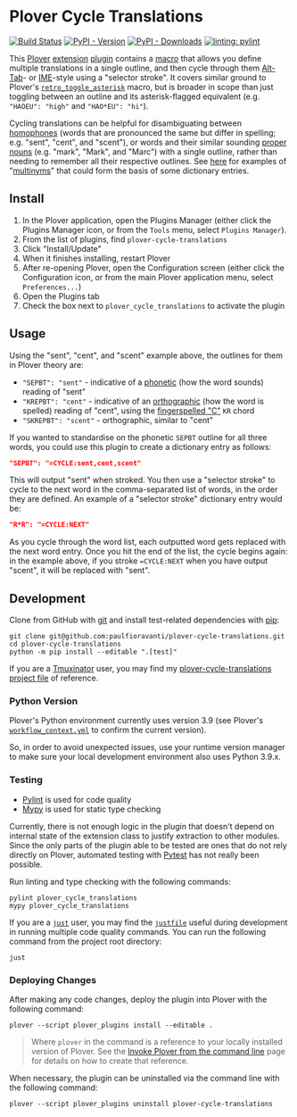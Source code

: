 # Plover Cycle Translations

[![Build Status][Build Status image]][Build Status url] [![PyPI - Version][PyPI version image]][PyPI url] [![PyPI - Downloads][PyPI downloads image]][PyPI url] [![linting: pylint][linting image]][linting url]

This [Plover][] [extension][] [plugin][] contains a [macro][] that allows you
define multiple translations in a single outline, and then cycle through them
[Alt-Tab][]- or [IME][]-style using a "selector stroke". It covers similar
ground to Plover's [`retro_toggle_asterisk`][] macro, but is broader in
scope than just toggling between an outline and its asterisk-flagged equivalent
(e.g. `"HAOEU": "high"` and `"HAO*EU": "hi"`).

Cycling translations can be helpful for disambiguating between [homophones][]
(words that are pronounced the same but differ in spelling; e.g. "sent", "cent",
and "scent"), or words and their similar sounding [proper nouns][] (e.g. "mark",
"Mark", and "Marc") with a single outline, rather than needing to remember all
their respective outlines. See [here][] for examples of "[multinyms][]" that
could form the basis of some dictionary entries.

## Install

1. In the Plover application, open the Plugins Manager (either click the Plugins
   Manager icon, or from the `Tools` menu, select `Plugins Manager`).
2. From the list of plugins, find `plover-cycle-translations`
3. Click "Install/Update"
4. When it finishes installing, restart Plover
5. After re-opening Plover, open the Configuration screen (either click the
   Configuration icon, or from the main Plover application menu, select
   `Preferences...`)
6. Open the Plugins tab
7. Check the box next to `plover_cycle_translations` to activate the plugin

## Usage

Using the "sent", "cent", and "scent" example above, the outlines for them in
Plover theory are:

- `"SEPBT": "sent"` - indicative of a [phonetic][] (how the word sounds)
  reading of "sent"
- `"KREPBT": "cent"` - indicative of an [orthographic][] (how the word is
  spelled) reading of "cent", using the [fingerspelled "C"][] `KR` chord
- `"SKREPBT": "scent"` - orthographic, similar to "cent"

If you wanted to standardise on the phonetic `SEPBT` outline for all three
words, you could use this plugin to create a dictionary entry as follows:

```json
"SEPBT": "=CYCLE:sent,cent,scent"
```

This will output "sent" when stroked. You then use a "selector stroke" to cycle
to the next word in the comma-separated list of words, in the order they are
defined. An example of a "selector stroke" dictionary entry would be:

```json
"R*R": "=CYCLE:NEXT"
```

As you cycle through the word list, each outputted word gets replaced with the
next word entry. Once you hit the end of the list, the cycle begins again: in
the example above, if you stroke `=CYCLE:NEXT` when you have output "scent",
it will be replaced with "sent".

## Development

Clone from GitHub with [git][] and install test-related dependencies with
[pip][]:

```console
git clone git@github.com:paulfioravanti/plover-cycle-translations.git
cd plover-cycle-translations
python -m pip install --editable ".[test]"
```

If you are a [Tmuxinator][] user, you may find my [plover-cycle-translations
project file][] of reference.

### Python Version

Plover's Python environment currently uses version 3.9 (see Plover's
[`workflow_context.yml`][] to confirm the current version).

So, in order to avoid unexpected issues, use your runtime version manager to
make sure your local development environment also uses Python 3.9.x.

### Testing

- [Pylint][] is used for code quality
- [Mypy][] is used for static type checking

Currently, there is not enough logic in the plugin that doesn't depend on
internal state of the extension class to justify extraction to other modules.
Since the only parts of the plugin able to be tested are ones that do not rely
directly on Plover, automated testing with [Pytest][] has not really been
possible.

Run linting and type checking with the following commands:

```console
pylint plover_cycle_translations
mypy plover_cycle_translations
```

If you are a [`just`][] user, you may find the [`justfile`][] useful during
development in running multiple code quality commands. You can run the following
command from the project root directory:

```console
just
```

### Deploying Changes

After making any code changes, deploy the plugin into Plover with the following
command:

```console
plover --script plover_plugins install --editable .
```

> Where `plover` in the command is a reference to your locally installed version
> of Plover. See the [Invoke Plover from the command line][] page for details on
> how to create that reference.

When necessary, the plugin can be uninstalled via the command line with the
following command:

```console
plover --script plover_plugins uninstall plover-cycle-translations
```

[Alt-Tab]: https://en.wikipedia.org/wiki/Alt-Tab
[Build Status image]: https://github.com/paulfioravanti/plover-cycle-translations/actions/workflows/ci.yml/badge.svg
[Build Status url]: https://github.com/paulfioravanti/plover-cycle-translations/actions/workflows/ci.yml
[extension]: https://plover.readthedocs.io/en/latest/plugin-dev/extensions.html
[fingerspelled "C"]: https://www.artofchording.com/sounds/fingerspelling.html#letter-c
[Git]: https://git-scm.com/
[here]: https://people.sc.fsu.edu/~jburkardt/fun/wordplay/multinyms.html
[homophones]: https://en.wikipedia.org/wiki/Homophone
[IME]: https://en.wikipedia.org/wiki/Input_method
[Invoke Plover from the command line]: https://github.com/openstenoproject/plover/wiki/Invoke-Plover-from-the-command-line
[`just`]: https://github.com/casey/just
[`justfile`]: ./test/justfile
[linting image]: https://img.shields.io/badge/linting-pylint-yellowgreen
[linting url]: https://github.com/pylint-dev/pylint
[macro]: https://plover.readthedocs.io/en/latest/plugin-dev/macros.html
[meta]: https://plover.readthedocs.io/en/latest/plugin-dev/metas.html
[multinyms]: https://en.wikipedia.org/wiki/Homophone#English
[Mypy]: https://github.com/python/mypy
[orthographic]: https://en.wikipedia.org/wiki/Orthography
[phonetic]: https://en.wikipedia.org/wiki/Phonetics
[pip]: https://pip.pypa.io/en/stable/
[plover-cycle-translations project file]: https://github.com/paulfioravanti/dotfiles/blob/master/tmuxinator/plover_cycle_translations.yml
[proper nouns]: https://en.wikipedia.org/wiki/Proper_noun
[PyPI]: https://pypi.org/
[PyPI downloads image]: https://img.shields.io/pypi/dm/plover-cycle-translations
[PyPI version image]: https://img.shields.io/pypi/v/plover-cycle-translations
[PyPI url]: https://pypi.org/project/plover-cycle-translations/
[Plover]: https://www.openstenoproject.org/
[Plover Plugins Registry]: https://github.com/openstenoproject/plover_plugins_registry
[plugin]: https://plover.readthedocs.io/en/latest/plugins.html#types-of-plugins
[Pylint]: https://github.com/pylint-dev/pylint
[Pytest]: https://docs.pytest.org/en/stable/
[`retro_toggle_asterisk`]: https://plover.readthedocs.io/en/latest/translation_language.html#other-formatting-actions
[Tmuxinator]: https://github.com/tmuxinator/tmuxinator
[`workflow_context.yml`]: https://github.com/openstenoproject/plover/blob/master/.github/workflows/ci/workflow_context.yml
